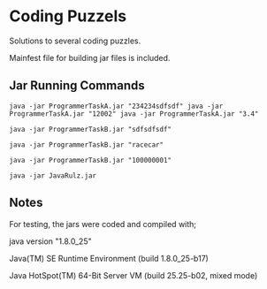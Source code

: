 # Coding Puzzels

Solutions to several coding puzzles.

Mainfest file for building jar files is included.

## Jar Running Commands

`java -jar ProgrammerTaskA.jar "234234sdfsdf"
java -jar ProgrammerTaskA.jar "12002"
java -jar ProgrammerTaskA.jar "3.4"`


`java -jar ProgrammerTaskB.jar "sdfsdfsdf"`

`java -jar ProgrammerTaskB.jar "racecar"`

`java -jar ProgrammerTaskB.jar "100000001"`


`java -jar JavaRulz.jar`


## Notes 

For testing, the jars were coded and compiled with; 

java version "1.8.0_25"

Java(TM) SE Runtime Environment (build 1.8.0_25-b17)

Java HotSpot(TM) 64-Bit Server VM (build 25.25-b02, mixed mode)
